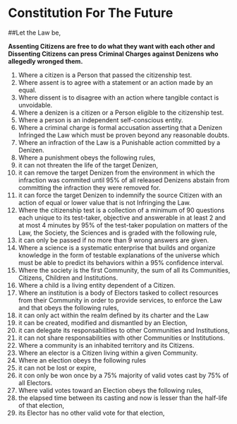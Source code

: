 # Constitution For The Future
##Let the Law be,

**Assenting Citizens are free to do what they want with each other and Dissenting Citizens can press Criminal Charges against Denizens who allegedly wronged them.**

1. Where a citizen is a Person that passed the citizenship test.
1. Where assent is to agree with a statement or an action made by an equal.
1. Where dissent is to disagree with an action where tangible contact is unvoidable.
1. Where a denizen is a citizen or a Person eligible to the citizenship test.
1. Where a person is an independent self-conscious entity.
1. Where a criminal charge is formal accusation asserting that a Denizen Infringed the Law which must be proven beyond any reasonable doubts.
1. Where an infraction of the Law is a Punishable action committed by a Denizen.
1. Where a punishment obeys the following rules,
 1. it can not threaten the life of the target Denizen,
 1. it can remove the target Denizen from the environment in which the infraction was commited until 95% of all released Denizens abstain from committing the infraction they were removed for.
 1. it can force the target Denizen to indemnify the source Citizen with an action of equal or lower value that is not Infringing the Law.
1. Where the citizenship test is a collection of a minimum of 90 questions each unique to its test-taker, objective and answerable in at least 2 and at most 4 minutes by 95% of the test-taker population on matters of the Law, the Society, the Sciences and is graded with the following rule,
 2. it can only be passed if no more than 9 wrong answers are given.
1. Where a science is a systematic enterprise that builds and organize knowledge in the form of testable explanations of the universe which must be able to predict its behaviors within a 95% confidence interval.
1. Where the society is the first Community, the sum of all its Communities, Citizens, Children and Institutions.
1. Where a child is a living entity dependent of a Citizen.
1. Where an institution is a body of Electors tasked to collect resources from their Community in order to provide services, to enforce the Law and that obeys the following rules,
 1. it can only act within the realm defined by its charter and the Law
 1. it can be created, modified and dismantled by an Election,
 1. it can delegate its responsabilities to other Communities and Institutions,
 1. it can not share responsabilities with other Communities or Institutions.
1. Where a community is an inhabited territory and its Citizens.
1. Where an elector is a Citizen living within a given Community.
2. Where an election obeys the following rules
 1. it can not be lost or expire,
 3. it con only be won once by a 75% majority of valid votes cast by 75% of all Electors.
1. Where valid votes toward an Election obeys the following rules,
  1. the elapsed time between its casting and now is lesser than the half-life of that election,
  2. its Elector has no other valid vote for that election,

